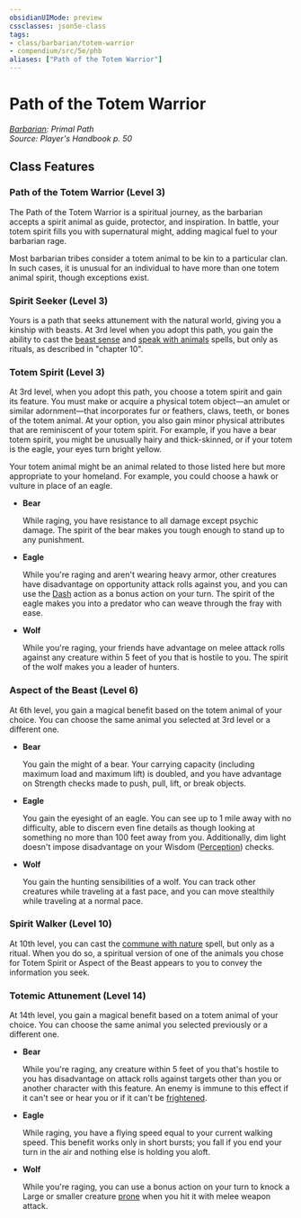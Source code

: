 ```yaml
---
obsidianUIMode: preview
cssclasses: json5e-class
tags:
- class/barbarian/totem-warrior
- compendium/src/5e/phb
aliases: ["Path of the Totem Warrior"]
---
```

# Path of the Totem Warrior
*[Barbarian](./barbarian.md#): Primal Path*  
*Source: Player's Handbook p. 50*  


## Class Features

### Path of the Totem Warrior (Level 3)

The Path of the Totem Warrior is a spiritual journey, as the barbarian accepts a spirit animal as guide, protector, and inspiration. In battle, your totem spirit fills you with supernatural might, adding magical fuel to your barbarian rage.

Most barbarian tribes consider a totem animal to be kin to a particular clan. In such cases, it is unusual for an individual to have more than one totem animal spirit, though exceptions exist.

### Spirit Seeker (Level 3)

Yours is a path that seeks attunement with the natural world, giving you a kinship with beasts. At 3rd level when you adopt this path, you gain the ability to cast the [beast sense](../spells/beast-sense.md#) and [speak with animals](../spells/speak-with-animals.md#) spells, but only as rituals, as described in "chapter 10".

### Totem Spirit (Level 3)

At 3rd level, when you adopt this path, you choose a totem spirit and gain its feature. You must make or acquire a physical totem object—an amulet or similar adornment—that incorporates fur or feathers, claws, teeth, or bones of the totem animal. At your option, you also gain minor physical attributes that are reminiscent of your totem spirit. For example, if you have a bear totem spirit, you might be unusually hairy and thick-skinned, or if your totem is the eagle, your eyes turn bright yellow.

Your totem animal might be an animal related to those listed here but more appropriate to your homeland. For example, you could choose a hawk or vulture in place of an eagle.

- **Bear**  

    While raging, you have resistance to all damage except psychic damage. The spirit of the bear makes you tough enough to stand up to any punishment.  

- **Eagle**  

    While you're raging and aren't wearing heavy armor, other creatures have disadvantage on opportunity attack rolls against you, and you can use the [Dash](../../5e-rules/actions.md##Dash) action as a bonus action on your turn. The spirit of the eagle makes you into a predator who can weave through the fray with ease.  

- **Wolf**  

    While you're raging, your friends have advantage on melee attack rolls against any creature within 5 feet of you that is hostile to you. The spirit of the wolf makes you a leader of hunters.  

### Aspect of the Beast (Level 6)

At 6th level, you gain a magical benefit based on the totem animal of your choice. You can choose the same animal you selected at 3rd level or a different one.

- **Bear**  

    You gain the might of a bear. Your carrying capacity (including maximum load and maximum lift) is doubled, and you have advantage on Strength checks made to push, pull, lift, or break objects.  

- **Eagle**  

    You gain the eyesight of an eagle. You can see up to 1 mile away with no difficulty, able to discern even fine details as though looking at something no more than 100 feet away from you. Additionally, dim light doesn't impose disadvantage on your Wisdom ([Perception](../../5e-rules/skills.md##Perception)) checks.  

- **Wolf**  

    You gain the hunting sensibilities of a wolf. You can track other creatures while traveling at a fast pace, and you can move stealthily while traveling at a normal pace.  

### Spirit Walker (Level 10)

At 10th level, you can cast the [commune with nature](../spells/commune-with-nature.md#) spell, but only as a ritual. When you do so, a spiritual version of one of the animals you chose for Totem Spirit or Aspect of the Beast appears to you to convey the information you seek.

### Totemic Attunement (Level 14)

At 14th level, you gain a magical benefit based on a totem animal of your choice. You can choose the same animal you selected previously or a different one.

- **Bear**  

    While you're raging, any creature within 5 feet of you that's hostile to you has disadvantage on attack rolls against targets other than you or another character with this feature. An enemy is immune to this effect if it can't see or hear you or if it can't be [frightened](../../5e-rules/conditions.md##frightened).  

- **Eagle**  

    While raging, you have a flying speed equal to your current walking speed. This benefit works only in short bursts; you fall if you end your turn in the air and nothing else is holding you aloft.  

- **Wolf**  

    While you're raging, you can use a bonus action on your turn to knock a Large or smaller creature [prone](../../5e-rules/conditions.md##prone) when you hit it with melee weapon attack.